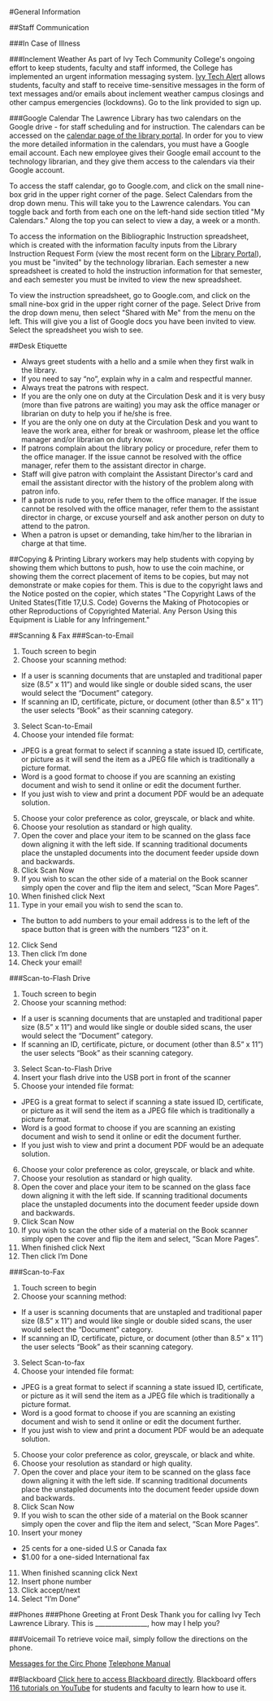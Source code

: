 #General Information
 
##Staff Communication
 
###In Case of Illness
 
###Inclement Weather
 As part of Ivy Tech Community College's ongoing effort to keep students, faculty and staff informed, the College has implemented an urgent information messaging system. [Ivy Tech Alert](https://www.ivytech.edu/alert/) allows students, faculty and staff to receive time-sensitive messages in the form of text messages and/or emails about inclement weather campus closings and other campus emergencies (lockdowns).  Go to the link provided to sign up.
 
###Google Calendar
The Lawrence Library has two calendars on the Google drive - for staff scheduling and for instruction.  The calendars can be accessed on the [calendar page of the library portal](https://sites.google.com/site/lawrencelibraryhomepage/calendars).  In order for you to view the more detailed information in the calendars, you must have a Google email account.  Each new employee gives their Google email account to the technology librarian, and they give them access to the calendars via their Google account.  

To access the staff calendar, go to Google.com, and click on the small nine-box grid in the upper right corner of the page.  Select Calendars from the drop down menu.  This will take you to the Lawrence calendars.  You can toggle back and forth from each one on the left-hand side section titled "My Calendars."  Along the top you can select to view a day, a week or a month.  

To access the information on the Bibliographic Instruction spreadsheet, which is created with the information faculty inputs from the Library Instruction Request Form (view the most recent form on the [Library Portal](https://sites.google.com/site/lawrencelibraryhomepage/library-links-1)), you must be "invited" by the technology librarian.  Each semester a new spreadsheet is created to hold the instruction information for that semester, and each semester you must be invited to view the new spreadsheet.  

To view the instruction spreadsheet, go to Google.com, and click on the small nine-box grid in the upper right corner of the page.  Select Drive from the drop down menu, then select "Shared with Me" from the menu on the left.  This will give you a list of Google docs you have been invited to view.  Select the spreadsheet you wish to see.  

##Desk Etiquette
- Always greet students with a hello and a smile when they first walk in the library.
- If you need to say “no”, explain why in a calm and respectful manner.
- Always treat the patrons with respect.
- If you are the only one on duty at the Circulation Desk and it is very busy (more than five patrons are waiting) you may ask the office manager or librarian on duty to help you if he/she is free. 
- If you are the only one on duty at the Circulation Desk and you want to leave the work area, either for break or washroom, please let the office manager and/or librarian on duty know. 
- If patrons complain about the library policy or procedure, refer them to the office manager.  If the issue cannot be resolved with the office manager, refer them to the assistant director in charge. 
- Staff will give patron with complaint the Assistant Director's card and email the assistant director with the history of the problem along with patron info.
- If a patron is rude to you, refer them to the office manager.  If the issue cannot be resolved with the office manager, refer them to the assistant director in charge, or excuse yourself and ask another person on duty to attend to the patron.
- When a patron is upset or demanding, take him/her to the librarian in charge at that time.

##Copying & Printing
Library workers may help students with copying by showing them which buttons to push, how to use the coin machine, or showing them the correct placement of items to be copies, but may not demonstrate or make copies for them.  This is due to the copyright laws and the Notice posted on the copier, which states "The Copyright Laws of the United States(Title 17,U.S. Code) Governs the Making of Photocopies or other Reproductions of Copyrighted Material.  Any Person Using this Equipment is Liable for any Infringement."

##Scanning & Fax
###Scan-to-Email
1. Touch screen to begin
2. Choose your scanning method:
 - If a user is scanning documents that are unstapled and traditional paper size (8.5” x 11”) and would like single or double sided scans, the user would select the “Document” category.
 - If scanning an ID, certificate, picture, or document (other than 8.5” x 11”) the user selects “Book” as their scanning category.
3. Select Scan-to-Email
4. Choose your intended file format:
 - JPEG is a great format to select if scanning a state issued ID, certificate, or picture as it will send the item as a JPEG file which is traditionally a picture format.
 - Word is a good format to choose if you are scanning an existing document and wish to send it online or edit the document further.
 - If you just wish to view and print a document PDF would be an adequate solution.
5. Choose your color preference as color, greyscale, or black and white.
6. Choose your resolution as standard or high quality.
7. Open the cover and place your item to be scanned on the glass face down aligning it with the left side. If scanning traditional documents place the unstapled documents into the document feeder upside down and backwards.
8. Click Scan Now
9. If you wish to scan the other side of a material on the Book scanner simply open the cover and flip the item and select, “Scan More Pages”.
10. When finished click Next
11. Type in your email you wish to send the scan to.
 - The button to add numbers to your email address is to the left of the space button that is green with the numbers “123” on it.
12. Click Send
13. Then click I’m done
14. Check your email!

###Scan-to-Flash Drive
1. Touch screen to begin
2. Choose your scanning method:
 - If a user is scanning documents that are unstapled and traditional paper size (8.5” x 11”) and would like single or double sided scans, the user would select the “Document” category.
 - If scanning an ID, certificate, picture, or document (other than 8.5” x 11”) the user selects “Book” as their scanning category.
3. Select Scan-to-Flash Drive
4. Insert your flash drive into the USB port in front of the scanner
5. Choose your intended file format:
 - JPEG is a great format to select if scanning a state issued ID, certificate, or picture as it will send the item as a JPEG file which is traditionally a picture format.
 - Word is a good format to choose if you are scanning an existing document and wish to send it online or edit the document further.
 - If you just wish to view and print a document PDF would be an adequate solution.
6. Choose your color preference as color, greyscale, or black and white.
7. Choose your resolution as standard or high quality.
8. Open the cover and place your item to be scanned on the glass face down aligning it with the left side. If scanning traditional documents place the unstapled documents into the document feeder upside down and backwards.
9. Click Scan Now
10. If you wish to scan the other side of a material on the Book scanner simply open the cover and flip the item and select, “Scan More Pages”.
11. When finished click Next
12. Then click I’m Done

###Scan-to-Fax
1. Touch screen to begin
2. Choose your scanning method:
 - If a user is scanning documents that are unstapled and traditional paper size (8.5” x 11”) and would like single or double sided scans, the user would select the “Document” category.
 - If scanning an ID, certificate, picture, or document (other than 8.5” x 11”) the user selects “Book” as their scanning category.
3. Select Scan-to-fax
4. Choose your intended file format:
 - JPEG is a great format to select if scanning a state issued ID, certificate, or picture as it will send the item as a JPEG file which is traditionally a picture format.
 - Word is a good format to choose if you are scanning an existing document and wish to send it online or edit the document further.
 - If you just wish to view and print a document PDF would be an adequate solution.
5. Choose your color preference as color, greyscale, or black and white.
6. Choose your resolution as standard or high quality.
7. Open the cover and place your item to be scanned on the glass face down aligning it with the left side. If scanning traditional documents place the unstapled documents into the document feeder upside down and backwards.
8. Click Scan Now
9. If you wish to scan the other side of a material on the Book scanner simply open the cover and flip the item and select, “Scan More Pages”.
10. Insert your money
 - 25 cents for a one-sided U.S or Canada fax
 - $1.00 for a one-sided International fax
11. When finished scanning click Next
12. Insert phone number
13. Click accept/next
14. Select “I’m Done”

##Phones
###Phone Greeting at Front Desk
Thank you for calling Ivy Tech Lawrence Library. This is ________________,  how may I help you?

###Voicemail
To retrieve voice mail, simply follow the directions on the phone.

[Messages for the Circ Phone](http://library.ivytech.edu/ld.php?content_id=21234051)
[Telephone Manual](http://library.ivytech.edu/ld.php?content_id=21234052)

##Blackboard
[Click here to access Blackboard directly](https://online.ivytech.edu/webapps/portal/execute/tabs/tabAction?tab_tab_group_id=_1_1).  Blackboard offers [116 tutorials on YouTube](https://www.youtube.com/playlist?list=PL21OXrPLgJ7FmGcCytboo6J1oMpIdFRLG) for students and faculty to learn how  to use it. 
